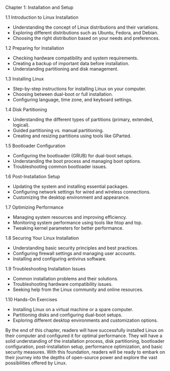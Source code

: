 Chapter 1: Installation and Setup

1.1 Introduction to Linux Installation
   - Understanding the concept of Linux distributions and their variations.
   - Exploring different distributions such as Ubuntu, Fedora, and Debian.
   - Choosing the right distribution based on your needs and preferences.

1.2 Preparing for Installation
   - Checking hardware compatibility and system requirements.
   - Creating a backup of important data before installation.
   - Understanding partitioning and disk management.

1.3 Installing Linux
   - Step-by-step instructions for installing Linux on your computer.
   - Choosing between dual-boot or full installation.
   - Configuring language, time zone, and keyboard settings.

1.4 Disk Partitioning
   - Understanding the different types of partitions (primary, extended, logical).
   - Guided partitioning vs. manual partitioning.
   - Creating and resizing partitions using tools like GParted.

1.5 Bootloader Configuration
   - Configuring the bootloader (GRUB) for dual-boot setups.
   - Understanding the boot process and managing boot options.
   - Troubleshooting common bootloader issues.

1.6 Post-Installation Setup
   - Updating the system and installing essential packages.
   - Configuring network settings for wired and wireless connections.
   - Customizing the desktop environment and appearance.

1.7 Optimizing Performance
   - Managing system resources and improving efficiency.
   - Monitoring system performance using tools like htop and top.
   - Tweaking kernel parameters for better performance.

1.8 Securing Your Linux Installation
   - Understanding basic security principles and best practices.
   - Configuring firewall settings and managing user accounts.
   - Installing and configuring antivirus software.

1.9 Troubleshooting Installation Issues
   - Common installation problems and their solutions.
   - Troubleshooting hardware compatibility issues.
   - Seeking help from the Linux community and online resources.

1.10 Hands-On Exercises
   - Installing Linux on a virtual machine or a spare computer.
   - Partitioning disks and configuring dual-boot setups.
   - Exploring different desktop environments and customization options.

By the end of this chapter, readers will have successfully installed Linux on their computer and configured it for optimal performance. They will have a solid understanding of the installation process, disk partitioning, bootloader configuration, post-installation setup, performance optimization, and basic security measures. With this foundation, readers will be ready to embark on their journey into the depths of open-source power and explore the vast possibilities offered by Linux.